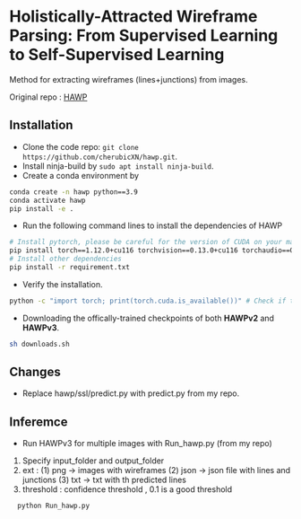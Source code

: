 # Holistically-Attracted Wireframe Parsing: From Supervised Learning to Self-Supervised Learning

Method for extracting wireframes (lines+junctions) from images.

Original repo : [HAWP](https://github.com/cherubicXN/hawp)

## Installation 

- Clone the code repo: ``git clone https://github.com/cherubicXN/hawp.git``.
- Install ninja-build by ``sudo apt install ninja-build``.
- Create a conda environment by
```bash
conda create -n hawp python==3.9
conda activate hawp
pip install -e .
```
- Run the following command lines to install the dependencies of HAWP
```bash
# Install pytorch, please be careful for the version of CUDA on your machine
pip install torch==1.12.0+cu116 torchvision==0.13.0+cu116 torchaudio==0.12.0 --extra-index-url https://download.pytorch.org/whl/cu116 
# Install other dependencies
pip install -r requirement.txt
```
- Verify the installation.
```bash
python -c "import torch; print(torch.cuda.is_available())" # Check if the installed pytorch supports CUDA.
```
- Downloading the offically-trained checkpoints of both **HAWPv2** and **HAWPv3**.
```bash
sh downloads.sh
```

## Changes
- Replace hawp/ssl/predict.py with predict.py from my repo.
   
## Inferemce
- Run HAWPv3 for multiple images with Run_hawp.py (from my repo)
1) Specify input_folder and output_folder
2) ext : (1) png -> images with wireframes (2) json -> json file with lines and junctions (3) txt -> txt with th predicted lines
3) threshold : confidence threshold , 0.1 is a good threshold
```bash
  python Run_hawp.py
  ```
